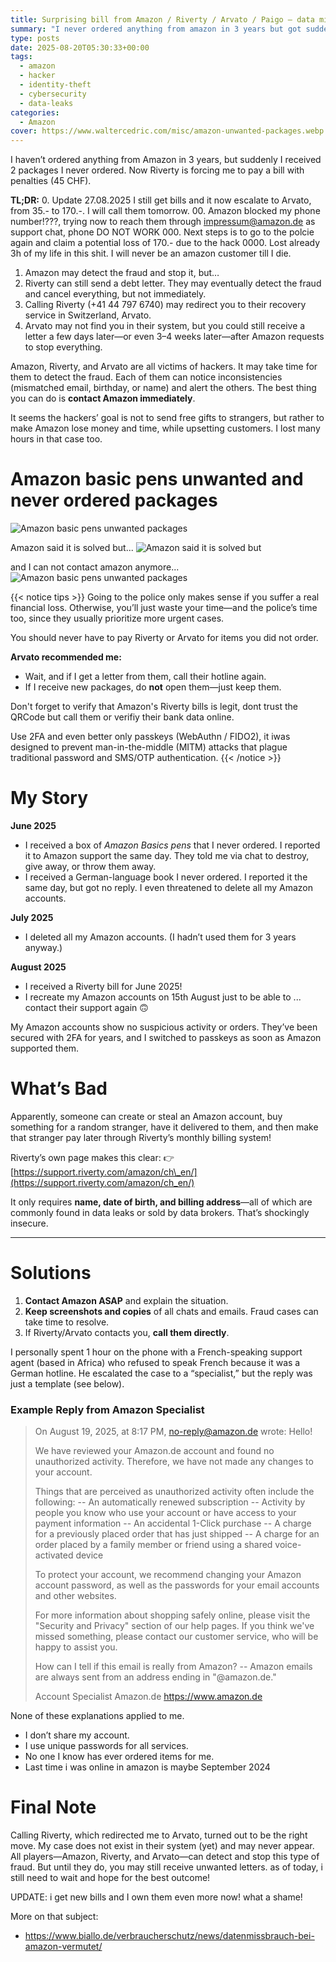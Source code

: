 ```yaml
---
title: Surprising bill from Amazon / Riverty / Arvato / Paigo – data misuse at Amazon suspected and identity theft
summary: "I never ordered anything from amazon in 3 years but got suddenly 2 packages I never ordered and now I am forced to pay a bill with penalities"
type: posts
date: 2025-08-20T05:30:33+00:00
tags:
  - amazon
  - hacker
  - identity-theft
  - cybersecurity
  - data-leaks
categories:
  - Amazon
cover: https://www.waltercedric.com/misc/amazon-unwanted-packages.webp
---
```

I haven’t ordered anything from Amazon in 3 years, but suddenly I received 2 packages I never ordered. Now Riverty is forcing me to pay a bill with penalties (45 CHF).

**TL;DR:**
0. Update 27.08.2025 I still get bills and it now escalate to Arvato, from 35.- to 170.-. I will call them tomorrow.
00. Amazon blocked my phone number!???, trying now to reach them through impressum@amazon.de as support chat, phone DO NOT WORK
000. Next steps is to go to the polcie again and claim a potential loss of 170.- due to the hack
0000. Lost already 3h of my life in this shit. I will never be an amazon customer till I die.

1. Amazon may detect the fraud and stop it, but…
2. Riverty can still send a debt letter. They may eventually detect the fraud and cancel everything, but not immediately.
3. Calling Riverty (+41 44 797 6740) may redirect you to their recovery service in Switzerland, Arvato.
4. Arvato may not find you in their system, but you could still receive a letter a few days later—or even 3–4 weeks later—after Amazon requests to stop everything.

Amazon, Riverty, and Arvato are all victims of hackers. It may take time for them to detect the fraud. Each of them can notice inconsistencies (mismatched email, birthday, or name) and alert the others. The best thing you can do is **contact Amazon immediately**.

It seems the hackers’ goal is not to send free gifts to strangers, but rather to make Amazon lose money and time, while upsetting customers. I lost many hours in that case too.

# Amazon basic pens unwanted and never ordered packages
![Amazon basic pens unwanted packages](https://www.waltercedric.com/misc/amazon-basic-pen-unwanted)

Amazon said it is solved but...
![Amazon said it is solved but](https://www.waltercedric.com/misc/amazon-abuse.webp)

and I can not contact amazon anymore...
![Amazon basic pens unwanted packages](https://www.waltercedric.com/misc/amazon-chat-not-available.webp)

{{< notice tips >}}
Going to the police only makes sense if you suffer a real financial loss. Otherwise, you’ll just waste your time—and the police’s time too, since they usually prioritize more urgent cases.

You should never have to pay Riverty or Arvato for items you did not order.

**Arvato recommended me:**
* Wait, and if I get a letter from them, call their hotline again.
* If I receive new packages, do **not** open them—just keep them.

Don't forget to verify that Amazon's Riverty bills is legit, dont trust the QRCode but call them or verifiy their bank data online.

Use 2FA and even better only passkeys (WebAuthn / FIDO2), it iwas designed to prevent man-in-the-middle (MITM) attacks that plague traditional password and SMS/OTP authentication.
{{< /notice >}}

# My Story

**June 2025**

* I received a box of *Amazon Basics pens* that I never ordered. I reported it to Amazon support the same day. They told me via chat to destroy, give away, or throw them away.
* I received a German-language book I never ordered. I reported it the same day, but got no reply. I even threatened to delete all my Amazon accounts.

**July 2025**

* I deleted all my Amazon accounts. (I hadn’t used them for 3 years anyway.)

**August 2025**

* I received a Riverty bill for June 2025!
* I recreate my Amazon accounts on 15th August just to be able to ... contact their support again 🙃

My Amazon accounts show no suspicious activity or orders. They’ve been secured with 2FA for years, and I switched to passkeys as soon as Amazon supported them.

# What’s Bad

Apparently, someone can create or steal an Amazon account, buy something for a random stranger, have it delivered to them, and then make that stranger pay later through Riverty’s monthly billing system!

Riverty’s own page makes this clear:
👉 [https://support.riverty.com/amazon/ch\_en/](https://support.riverty.com/amazon/ch_en/)

It only requires **name, date of birth, and billing address**—all of which are commonly found in data leaks or sold by data brokers. That’s shockingly insecure.

---

# Solutions

1. **Contact Amazon ASAP** and explain the situation.
2. **Keep screenshots and copies** of all chats and emails. Fraud cases can take time to resolve.
3. If Riverty/Arvato contacts you, **call them directly**.

I personally spent 1 hour on the phone with a French-speaking support agent (based in Africa) who refused to speak French because it was a German hotline. He escalated the case to a “specialist,” but the reply was just a template (see below).

### Example Reply from Amazon Specialist

>On August 19, 2025, at 8:17 PM, no-reply@amazon.de wrote:
>Hello!
>
>We have reviewed your Amazon.de account and found no unauthorized activity. Therefore, we have not made any changes to your account.
>
>Things that are perceived as unauthorized activity often include the following:
>-- An automatically renewed subscription
>-- Activity by people you know who use your account or have access to your payment information
>-- An accidental 1-Click purchase
>-- A charge for a previously placed order that has just shipped
>-- A charge for an order placed by a family member or friend using a shared voice-activated device
>
>To protect your account, we recommend changing your Amazon account password, as well as the passwords for your email accounts and other websites.
>
>For more information about shopping safely online, please visit the "Security and Privacy" section of our help pages. If you think we've missed something, please contact our customer service, who will be happy to assist you.
>
>How can I tell if this email is really from Amazon?
>-- Amazon emails are always sent from an address ending in "@amazon.de."
>
>Account Specialist
>Amazon.de
>https://www.amazon.de


None of these explanations applied to me.

* I don’t share my account.
* I use unique passwords for all services.
* No one I know has ever ordered items for me.
* Last time i was online in amazon is maybe September 2024

# Final Note
Calling Riverty, which redirected me to Arvato, turned out to be the right move. My case does not exist in their system (yet) and may never appear.
All players—Amazon, Riverty, and Arvato—can detect and stop this type of fraud. But until they do, you may still receive unwanted letters. as of today, i still need to wait and hope for the best outcome!

UPDATE: i get new bills and I own them even more now! what a shame!


More on that subject:
* https://www.biallo.de/verbraucherschutz/news/datenmissbrauch-bei-amazon-vermutet/